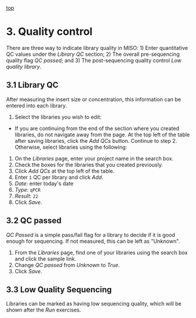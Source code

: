 <a name="qcs" href="#" id="toplink">top</a>

# 3. Quality control
There are three way to indicate library quality in MISO: 1)
Enter quantitative QC values under the _Library QC_ section; 2) The overall 
pre-sequencing quality flag _QC passed_; and 3) The post-sequencing quality
control _Low quality library_.

## 3.1 Library QC
After measuring the insert size or concentration, this information can be
entered into each library.

1. Select the libraries you wish to edit:
  * If you are continuing from the end of the section where you created libraries, do not 
navigate away from the page. At the top left of the table after saving libraries,
click the _Add QCs_ button. Continue to step 2. Otherwise, select libraries using
the following:
  1. On the _Libraries_ page, enter your project name in the search box.
  1. Check the boxes for the libraries that you created previously.
  1. Click _Add QCs_ at the top left of the table.
1. Enter `1` QC per library and click _Add_.
1. _Date_: enter today's date
1. _Type_: `qPCR`
1. _Result_: `22`
1. Click _Save_.


## 3.2 QC passed
_QC Passed_ is a simple pass/fail flag for a library to decide if it is good
enough for sequencing. If not measured, this can be left as "Unknown".

1. From the _Libraries_ page, find one of your libraries using the search 
box and click the sample link.
1. Change _QC passed_ from _Unknown_ to _True_.
1. Click _Save_.

## 3.3 Low Quality Sequencing
Libraries can be marked as having low sequencing quality, which will be shown
after the _Run_ exercises.

